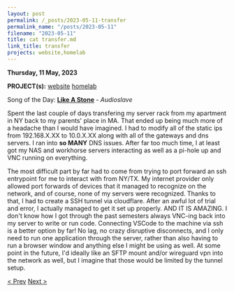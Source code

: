 ```yaml
---
layout: post
permalink: /_posts/2023-05-11-transfer
permalink_name: "/posts/2023-05-11"
filename: "2023-05-11"
title: cat transfer.md
link_title: transfer
projects: website,homelab
---
```

**Thursday, 11 May, 2023**

**PROJECT(s):**  [website](/projects/website) [homelab](/projects/homelab)

Song of the Day: [**Like A Stone**](https://youtu.be/7QU1nvuxaMA) - *Audioslave*

Spent the last couple of days transfering my server rack from my apartment in NY back to my parents' place in MA. That ended up being much more of a headache than I would have imagined. I had to modify all of the static ips from 192.168.X.XX to 10.0.X.XX along with all of the gateways and dns servers. I ran into **so MANY** DNS issues. After far too much time, I at least got my NAS and workhorse servers interacting as well as a pi-hole up and VNC running on everything.

The most difficult part by far had to come from trying to port forward an ssh entrypoint for me to interact with from NY/TX. My internet provider only allowed port forwards of devices that it managed to recognize on the network, and of course, none of my servers were recognized. Thanks to that, I had to create a SSH tunnel via cloudflare. After an awful lot of trial and error, I actually managed to get it set up properly. AND IT IS AMAZING. I don't know how I got through the past semesters always VNC-ing back into my server to write or run code. Connecting VSCode to the machine via ssh is a better option by far! No lag, no crazy disruptive disconnects, and I only need to run one application through the server, rather than also having to run a browser window and anything else I might be using as well. At some point in the future, I'd ideally like an SFTP mount and/or wireguard vpn into the network as well, but I imagine that those would be limited by the tunnel setup.

[< Prev](/_posts/2023-04-11-pathways)    [Next >](/_posts/2023-05-13-updating)
